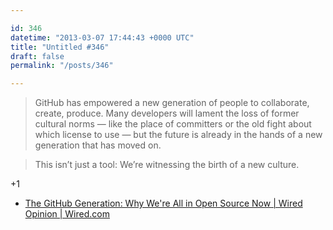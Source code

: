 ```yaml
---

id: 346
datetime: "2013-03-07 17:44:43 +0000 UTC"
title: "Untitled #346"
draft: false
permalink: "/posts/346"

---
```


> GitHub has empowered a new generation of people to collaborate, create, produce. Many developers will lament the loss of former cultural norms — like the place of committers or the old fight about which license to use — but the future is already in the hands of a new generation that has moved on.

> This isn’t just a tool: We’re witnessing the birth of a new culture.

+1 

 
 * [The GitHub Generation: Why We're All in Open Source Now | Wired Opinion | Wired.com](http://www.wired.com/opinion/2013/03/github/)


